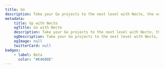 ```yaml
---
title: Go
description: Take your Go projects to the next level with Necto, the versatile utility toolkit designed to enhance your development experience.
metadata: 
    title: Gp with Necto
    ogTitle: Go with Necto
    description: Take your Go projects to the next level with Necto, the versatile utility toolkit designed to enhance your development experience.
    ogDescription: Take your Go projects to the next level with Necto, the versatile utility toolkit designed to enhance your development experience.
    ogImage: null
    twitterCard: null
badges: 
    - label: Beta
      color: "#E4600E"
---
```

